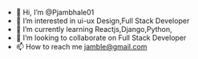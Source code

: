 - 👋 Hi, I’m @Pjambhale01
- 👀 I’m interested in ui-ux Design,Full Stack Developer
- 🌱 I’m currently learning Reactjs,Django,Python,
- 💞️ I’m looking to collaborate on Full Stack Developer
- 📫 How to reach me jamble@gmail.com

<!---
Pjambhale01/Pjambhale01 is a ✨ special ✨ repository because its `README.md` (this file) appears on your GitHub profile.
You can click the Preview link to take a look at your changes.
--->
